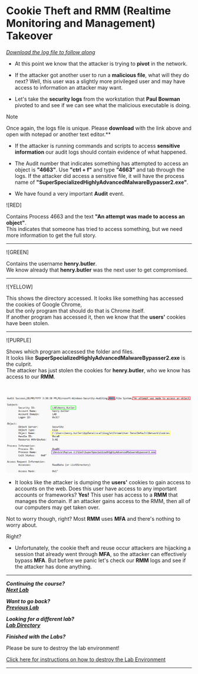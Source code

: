 # Cookie Theft and RMM (Realtime Monitoring and Management) Takeover

[*Download the log file to follow along*](./logs/cookie_theft.csv)

- At this point we know that the attacker is trying to **pivot** in the network.

- If the attacker got another user to run a **malicious file**, what will they do next? Well, this user was a slightly more privileged user and may have access to information an attacker may want.

- Let's take the **security logs** from the workstation that **Paul Bowman** pivoted to and see if we can see what the malicious executable is doing. 

>[!NOTE] 
>Once again, the logs file is unique. Please **download** with the link above and open with notepad or another text editor.**

- If the attacker is running commands and scripts to access **sensitive information** our audit logs should contain evidence of what happened.

- The Audit number that indicates something has attempted to access an object is **"4663"**. Use **"ctrl + f"** and type **"4663"** and tab through the logs. If the attacker did access a sensitive file, it will have the process name of **"SuperSpecializedHighlyAdvancedMalwareBypasser2.exe"**.

- We have found a very important **Audit** event.

![RED]

Contains Process 4663 and the text **"An attempt was made to access an object"**.  
This indicates that someone has tried to access something, but we need more information to get the full story.

---

![GREEN]

Contains the username **henry.butler**.  
We know already that **henry.butler** was the next user to get compromised.

---

![YELLOW]

This shows the directory accessed. It looks like something has accessed the cookies of Google Chrome,  
but the only program that should do that is Chrome itself.  
If another program has accessed it, then we know that the **users'** cookies have been stolen.

---

![PURPLE]

Shows which program accessed the folder and files.  
It looks like **SuperSpecializedHighlyAdvancedMalwareBypasser2.exe** is the culprit.  
The attacker has just stolen the cookies for **henry.butler**, who we know has access to our **RMM**.


<br>

![cookie being stolen](./images/pivot.PNG)

- It looks like the attacker is dumping the **users'** cookies to gain access to accounts on the web. Does this user have access to any important accounts or frameworks? **Yes!**  This user has access to a **RMM** that manages the domain. If an attacker gains access to the RMM, then all of our computers may get taken over.

Not to worry though, right? Most **RMM** uses **MFA** and there's nothing to worry about.

Right?

- Unfortunately, the cookie theft and reuse occur attackers are hijacking a session that already went through **MFA**, so the attacker can effectively bypass **MFA**. But before we panic let's check our **RMM** logs and see if the attacker has done anything.



***                                                                 
<b><i>Continuing the course? </br>[Next Lab](/IntroClassFiles/Tools/IntroClass/AZURE-MSP-WRITEUP-main/rmm_takeover.md)</i></b>

<b><i>Want to go back? </br>[Previous Lab](/IntroClassFiles/Tools/IntroClass/AZURE-MSP-WRITEUP-main/ws_3_security_logs.md)</i></b>

<b><i>Looking for a different lab? </br>[Lab Directory](/IntroClassFiles/navigation.md)</i></b>

***Finished with the Labs?***

Please be sure to destroy the lab environment!

[Click here for instructions on how to destroy the Lab Environment](/IntroClassFiles/Tools/IntroClass/LabDestruction/labdestruction.md)

---

